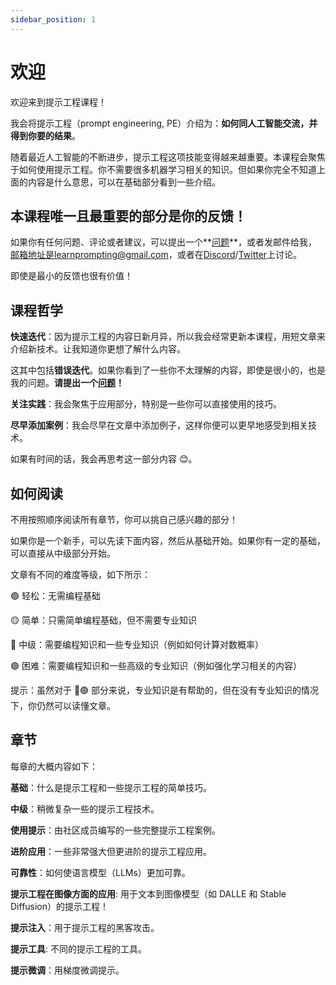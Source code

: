 ```yaml
---
sidebar_position: 1
---
```


# 欢迎

欢迎来到提示工程课程！

我会将提示工程（prompt engineering, PE）介绍为：**如何同人工智能交流，并得到你要的结果**。

随着最近人工智能的不断进步，提示工程这项技能变得越来越重要。本课程会聚焦于如何使用提示工程。你不需要很多机器学习相关的知识。但如果你完全不知道上面的内容是什么意思，可以在基础部分看到一些介绍。

## 本课程唯一且最重要的部分是你的反馈！

如果你有任何问题、评论或者建议，可以提出一个**[问题](https://github.com/trigaten/Learn_Prompting/issues/new/choose)**，或者发邮件给我，邮箱地址是learnprompting@gmail.com，或者在[Discord](https://learnprompting.org/discord)/[Twitter](https://twitter.com/learn_prompting)上讨论。

即使是最小的反馈也很有价值！

## 课程哲学

**快速迭代**：因为提示工程的内容日新月异，所以我会经常更新本课程，用短文章来介绍新技术。让我知道你更想了解什么内容。

这其中包括**错误迭代**。如果你看到了一些你不太理解的内容，即使是很小的，也是我的问题。**请提出一个[问题](https://github.com/trigaten/Learn_Prompting/issues/new/choose)！**

**关注实践**：我会聚焦于应用部分，特别是一些你可以直接使用的技巧。

**尽早添加案例**：我会尽早在文章中添加例子，这样你便可以更早地感受到相关技术。

如果有时间的话，我会再思考这一部分内容 😊。

## 如何阅读

不用按照顺序阅读所有章节，你可以挑自己感兴趣的部分！

如果你是一个新手，可以先读下面内容，然后从基础开始。如果你有一定的基础，可以直接从中级部分开始。

文章有不同的难度等级，如下所示：

🟢 轻松：无需编程基础

🟡 简单：只需简单编程基础，但不需要专业知识

🔴 中级：需要编程知识和一些专业知识（例如如何计算对数概率）

🟣 困难：需要编程知识和一些高级的专业知识（例如强化学习相关的内容）

提示：虽然对于 🔴🟣 部分来说，专业知识是有帮助的，但在没有专业知识的情况下，你仍然可以读懂文章。

## 章节

每章的大概内容如下：

**基础**：什么是提示工程和一些提示工程的简单技巧。

**中级**：稍微复杂一些的提示工程技术。

**使用提示**：由社区成员编写的一些完整提示工程案例。

**进阶应用**：一些非常强大但更进阶的提示工程应用。

**可靠性**：如何使语言模型（LLMs）更加可靠。

**提示工程在图像方面的应用**: 用于文本到图像模型（如 DALLE 和 Stable Diffusion）的提示工程！

**提示注入**：用于提示工程的黑客攻击。

**提示工具**: 不同的提示工程的工具。

**提示微调**：用梯度微调提示。
